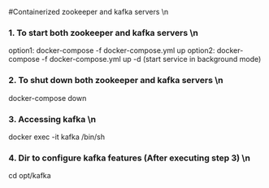 #Containerized zookeeper and kafka servers \n

### 1. To start both zookeeper and kafka servers \n
option1: docker-compose -f docker-compose.yml up
option2: docker-compose -f docker-compose.yml up -d (start service in background mode)

### 2. To shut down both zookeeper and kafka servers \n
docker-compose down

### 3. Accessing kafka \n
docker exec -it kafka /bin/sh

### 4. Dir to configure kafka features (After executing step 3) \n
cd opt/kafka
